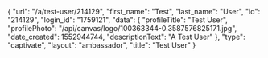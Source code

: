 {
    "url": "\/a\/test-user\/214129",
    "first_name": "Test",
    "last_name": "User",
    "id": "214129",
    "login_id": "1759121",
    "data": {
        "profileTitle": "Test User",
        "profilePhoto": "\/api\/canvas\/logo\/100363344-0.3587576825171.jpg",
        "date_created": 1552944744,
        "descriptionText": "A Test User"
    },
    "type": "captivate",
    "layout": "ambassador",
    "title": "Test User"
}